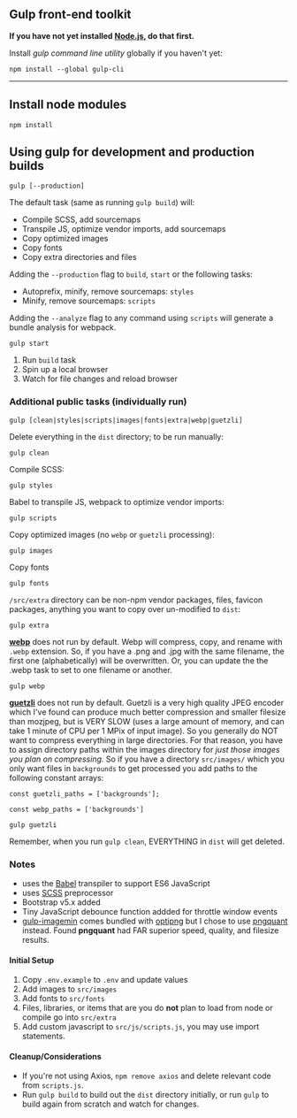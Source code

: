 ## Gulp front-end toolkit

**If you have not yet installed [Node.js](https://nodejs.org/en/), do that first.**

Install _gulp command line utility_ globally if you haven't yet:

```
npm install --global gulp-cli
```

---

## Install node modules

```
npm install
```

## Using gulp for development and production builds

```
gulp [--production]
``` 

The default task (same as running `gulp build`) will:

- Compile SCSS, add sourcemaps
- Transpile JS, optimize vendor imports, add sourcemaps
- Copy optimized images
- Copy fonts
- Copy extra directories and files

Adding the `--production` flag to `build`, `start` or the following tasks:

- Autoprefix, minify, remove sourcemaps: `styles`
- Minify, remove sourcemaps: `scripts`

Adding the `--analyze` flag to any command using `scripts` will generate a bundle analysis for webpack.

```
gulp start
```

1. Run `build` task
2. Spin up a local browser
3. Watch for file changes and reload browser

### Additional public tasks (individually run)

```
gulp [clean|styles|scripts|images|fonts|extra|webp|guetzli]
```
Delete everything in the `dist` directory; to be run manually:

```
gulp clean
```
Compile SCSS:

```
gulp styles
```
Babel to transpile JS, webpack to optimize vendor imports:

```
gulp scripts
```
Copy optimized images (no `webp` or `guetzli` processing):

```
gulp images
```
Copy fonts

```
gulp fonts
```
`/src/extra` directory can be non-npm vendor packages, files, favicon packages, anything you want to copy over un-modified to `dist`:

```
gulp extra
```
**[webp](https://github.com/imagemin/imagemin-webp#readme)** does not run by default. Webp will compress, copy, and rename with `.webp` extension. So, if you have a .png and .jpg with the same filename, the first one (alphabetically) will be overwritten. Or, you can update the the .webp task to set to one filename or another.

```
gulp webp
```
**[guetzli](https://github.com/imagemin/imagemin-guetzli#readme)** does not run by default. Guetzli is a very high quality JPEG encoder which I've found can produce much better compression and smaller filesize than mozjpeg, but is VERY SLOW (uses a large amount of memory, and can take 1 minute of CPU per 1 MPix of input image). So you generally do NOT want to compress everything in large directories. For that reason, you have to assign directory paths within the images directory for _just those images you plan on compressing._ So if you have a directory `src/images/` which you only want files in `backgrounds` to get processed you add paths to the following constant arrays:
```
const guetzli_paths = ['backgrounds'];

const webp_paths = ['backgrounds']
```

```
gulp guetzli
```

Remember, when you run `gulp clean`, EVERYTHING in `dist` will get deleted.

### Notes

- uses the [Babel](https://babeljs.io/) transpiler to support ES6 JavaScript
- uses [SCSS](https://sass-lang.com/) preprocessor
- Bootstrap v5.x added
- Tiny JavaScript debounce function addded for throttle window events
- [gulp-imagemin](https://github.com/sindresorhus/gulp-imagemin) comes bundled with [optipng](https://github.com/imagemin/imagemin-optipng) but I chose to use [pngquant](https://www.npmjs.com/package/imagemin-pngquant) instead.  Found **pngquant** had FAR superior speed, quality, and filesize results.

#### Initial Setup
1.  Copy `.env.example` to `.env` and update values
2.  Add images to `src/images`
3.  Add fonts to `src/fonts`
4.  Files, libraries, or items that are you do **not** plan to load from node or compile go into `src/extra`
5.  Add custom javascript to `src/js/scripts.js`, you may use import statements.

#### Cleanup/Considerations
  - If you're not using Axios, `npm remove axios` and delete relevant code from `scripts.js`.
  - Run `gulp build` to build out the `dist` directory initially, or run `gulp` to build again from scratch and watch for changes.

  
